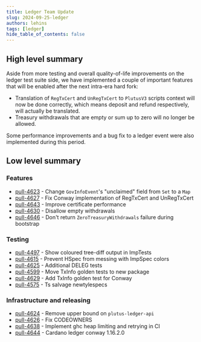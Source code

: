 ```yaml
---
title: Ledger Team Update
slug: 2024-09-25-ledger
authors: lehins
tags: [ledger]
hide_table_of_contents: false
---
```


## High level summary

Aside from more testing and overall quality-of-life improvements on the ledger test suite
side, we have implemented a couple of important features that will be enabled after the
next intra-era hard fork:

* Translation of `RegTxCert` and `UnRegTxCert` to `PlutusV3` scripts context will now be
  done correctly, which means deposit and refund respectively, will actually be translated.
* Treasury withdrawals that are empty or sum up to zero will no longer be allowed.

Some performance improvements and a bug fix to a ledger event were also implemented during this period.

## Low level summary

### Features

* [pull-4623] - Change `GovInfoEvent`&#39;s &quot;unclaimed&quot; field from `Set` to a `Map`
* [pull-4627] - Fix Conway implementation of RegTxCert and UnRegTxCert
* [pull-4643] - Improve certificate performance
* [pull-4630] - Disallow empty withdrawals
* [pull-4646] - Don&#39;t return `ZeroTreasuryWithdrawals` failure during bootstrap

### Testing

* [pull-4497] - Show coloured tree-diff output in ImpTests
* [pull-4615] - Prevent HSpec from messing with ImpSpec colors
* [pull-4625] - Additional DELEG tests
* [pull-4599] - Move TxInfo golden tests to new package
* [pull-4629] - Add TxInfo golden test for Conway
* [pull-4575] - Ts salvage newtylespecs

### Infrastructure and releasing

* [pull-4624] - Remove upper bound on `plutus-ledger-api`
* [pull-4626] - Fix CODEOWNERS
* [pull-4638] - Implement ghc heap limiting and retrying in CI
* [pull-4644] - Cardano ledger conway 1.16.2.0

[pull-4497]: https://github.com/IntersectMBO/cardano-ledger/pull/4497
[pull-4615]: https://github.com/IntersectMBO/cardano-ledger/pull/4615
[pull-4625]: https://github.com/IntersectMBO/cardano-ledger/pull/4625
[pull-4623]: https://github.com/IntersectMBO/cardano-ledger/pull/4623
[pull-4627]: https://github.com/IntersectMBO/cardano-ledger/pull/4627
[pull-4624]: https://github.com/IntersectMBO/cardano-ledger/pull/4624
[pull-4626]: https://github.com/IntersectMBO/cardano-ledger/pull/4626
[pull-4599]: https://github.com/IntersectMBO/cardano-ledger/pull/4599
[pull-4629]: https://github.com/IntersectMBO/cardano-ledger/pull/4629
[pull-4638]: https://github.com/IntersectMBO/cardano-ledger/pull/4638
[pull-4644]: https://github.com/IntersectMBO/cardano-ledger/pull/4644
[pull-4643]: https://github.com/IntersectMBO/cardano-ledger/pull/4643
[pull-4630]: https://github.com/IntersectMBO/cardano-ledger/pull/4630
[pull-4575]: https://github.com/IntersectMBO/cardano-ledger/pull/4575
[pull-4646]: https://github.com/IntersectMBO/cardano-ledger/pull/4646
